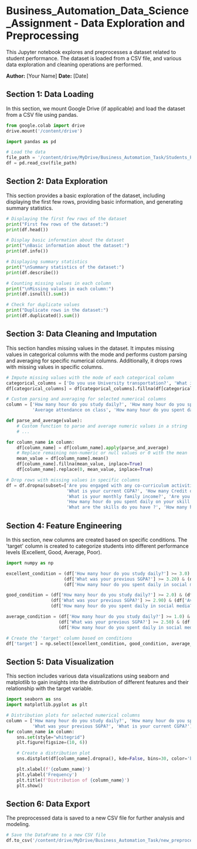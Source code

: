 # Business_Automation_Data_Science_Assignment - Data Exploration and Preprocessing

This Jupyter notebook explores and preprocesses a dataset related to student performance. The dataset is loaded from a CSV file, and various data exploration and cleaning operations are performed.

**Author:** [Your Name]
**Date:** [Date]

## Section 1: Data Loading
In this section, we mount Google Drive (if applicable) and load the dataset from a CSV file using pandas.

```python
from google.colab import drive
drive.mount('/content/drive')

import pandas as pd

# Load the data
file_path = '/content/drive/MyDrive/Business_Automation_Task/Students_Performance_data_set.csv'
df = pd.read_csv(file_path)
```

## Section 2: Data Exploration
This section provides a basic exploration of the dataset, including displaying the first few rows, providing basic information, and generating summary statistics.

```python
# Displaying the first few rows of the dataset
print("First few rows of the dataset:")
print(df.head())

# Display basic information about the dataset
print("\nBasic information about the dataset:")
print(df.info())

# Displaying summary statistics
print("\nSummary statistics of the dataset:")
print(df.describe())

# Counting missing values in each column
print("\nMissing values in each column:")
print(df.isnull().sum())

# Check for duplicate values
print("Duplicate rows in the dataset:")
print(df.duplicated().sum())
```

## Section 3: Data Cleaning and Imputation
This section handles missing values in the dataset. It imputes missing values in categorical columns with the mode and performs custom parsing and averaging for specific numerical columns. Additionally, it drops rows with missing values in specific columns.

```python
# Impute missing values with the mode of each categorical column
categorical_columns = ['Do you use University transportation?', 'What is your preferable learning mode?']
df[categorical_columns] = df[categorical_columns].fillna(df[categorical_columns].mode().iloc[0])

# Custom parsing and averaging for selected numerical columns
column = ['How many hour do you study daily?', 'How many hour do you spent daily in social media?', \
          'Average attendance on class', 'How many hour do you spent daily on your skill development?']

def parse_and_average(value):
    # Custom function to parse and average numeric values in a string
    # ...

for column_name in column:
    df[column_name] = df[column_name].apply(parse_and_average)
    # Replace remaining non-numeric or null values or 0 with the mean
    mean_value = df[column_name].mean()
    df[column_name].fillna(mean_value, inplace=True)
    df[column_name].replace(0, mean_value, inplace=True)

# Drop rows with missing values in specific columns
df = df.dropna(subset=['Are you engaged with any co-curriculum activities?', 'What was your previous SGPA?', 'Age',\
                       'What is your current CGPA?', 'How many Credit did you have completed?',\
                       'What is your monthly family income?', 'Are you engaged with any co-curriculum activities?',\
                       'How many hour do you spent daily on your skill development?', 'What is you interested area?',\
                       'What are the skills do you have ?', 'How many hour do you spent daily in social media?'])
```

## Section 4: Feature Engineering
In this section, new columns are created based on specific conditions. The 'target' column is created to categorize students into different performance levels (Excellent, Good, Average, Poor).
```python
import numpy as np

excellent_condition = (df['How many hour do you study daily?'] >= 3.0) & (df['What is your current CGPA?'] >= 3.75) & \
                      (df['What was your previous SGPA?'] >= 3.20) & (df['Average attendance on class'] >= 90.0) & \
                      (df['How many hour do you spent daily in social media?'] <= 3.0)

good_condition = (df['How many hour do you study daily?'] >= 2.0) & (df['What is your current CGPA?'] >= 3.20) & \
                 (df['What was your previous SGPA?'] >= 2.90) & (df['Average attendance on class'] >= 85.0) & \
                 (df['How many hour do you spent daily in social media?'] <= 4.0)

average_condition = (df['How many hour do you study daily?'] >= 1.0) & (df['What is your current CGPA?'] >= 2.80) & \
                    (df['What was your previous SGPA?'] >= 2.50) & (df['Average attendance on class'] >= 75.0) & \
                    (df['How many hour do you spent daily in social media?'] <= 5.0)

# Create the 'target' column based on conditions
df['target'] = np.select([excellent_condition, good_condition, average_condition], ['Excellent', 'Good', 'Average'], default='Poor')
```

## Section 5: Data Visualization
This section includes various data visualizations using seaborn and matplotlib to gain insights into  the distribution of different features and their relationship with the target variable.
```python
import seaborn as sns
import matplotlib.pyplot as plt

# Distribution plots for selected numerical columns
column = ['How many hour do you study daily?', 'How many hour do you spent daily in social media?', 'Average attendance on class',\
          'What was your previous SGPA?', 'What is your current CGPA?']
for column_name in column:
    sns.set(style="whitegrid")
    plt.figure(figsize=(10, 6))

    # Create a distribution plot
    sns.distplot(df[column_name].dropna(), kde=False, bins=30, color='blue')

    plt.xlabel(f'{column_name}')
    plt.ylabel('Frequency')
    plt.title(f'Distribution of {column_name}')
    plt.show()
```

## Section 6: Data Export
The preprocessed data is saved to a new CSV file for further analysis and modeling.
```python
# Save the DataFrame to a new CSV file
df.to_csv('/content/drive/MyDrive/Business_Automation_Task/new_preprocessed_data.csv', index=False)
```
